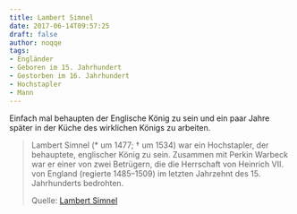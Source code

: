 ```yaml
---
title: Lambert Simnel
date: 2017-06-14T09:57:25
draft: false
author: noqqe
tags:
- Engländer
- Geboren im 15. Jahrhundert
- Gestorben im 16. Jahrhundert
- Hochstapler
- Mann
---
```


Einfach mal behaupten der Englische König zu sein und ein paar Jahre später in der
Küche des wirklichen Königs zu arbeiten.

> Lambert Simnel (* um 1477; † um 1534) war ein Hochstapler, der behauptete,
> englischer König zu sein. Zusammen mit Perkin Warbeck war er einer von zwei
> Betrügern, die die Herrschaft von Heinrich VII. von England (regierte
> 1485–1509) im letzten Jahrzehnt des 15. Jahrhunderts bedrohten.
>
> Quelle: [Lambert Simnel](https://de.wikipedia.org/wiki/Lambert_Simnel)